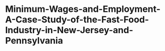 # Minimum-Wages-and-Employment-A-Case-Study-of-the-Fast-Food-Industry-in-New-Jersey-and-Pennsylvania